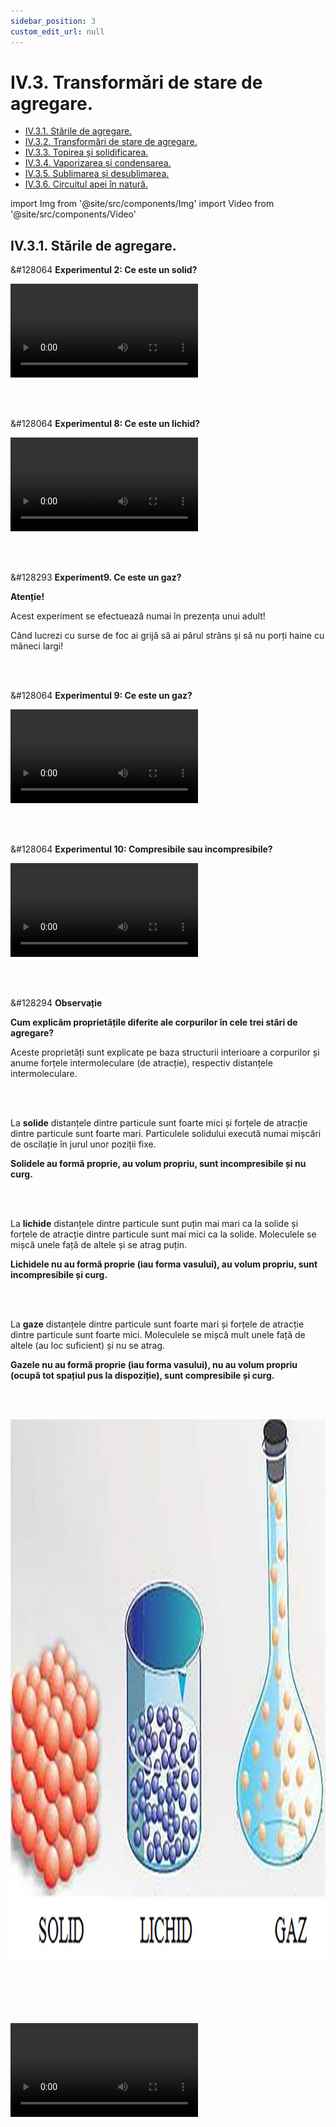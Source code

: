 ```yaml
---
sidebar_position: 3
custom_edit_url: null
---
```


# IV.3. Transformări de stare de agregare.


<ul class="table-of-contents table-of-contents__left-border"><li><a href="#iv31-stările-de-agregare" class="table-of-contents__link toc-highlight">IV.3.1. Stările de agregare.</a></li><li><a href="#iv32-transformări-de-stare-de-agregare" class="table-of-contents__link toc-highlight">IV.3.2. Transformări de stare de agregare.</a></li><li><a href="#iv33-topirea-și-solidificarea" class="table-of-contents__link toc-highlight">IV.3.3. Topirea și solidificarea.</a></li><li><a href="#iv34-vaporizarea-și-condensarea" class="table-of-contents__link toc-highlight">IV.3.4. Vaporizarea și condensarea.</a></li><li><a href="#iv35-sublimarea-și-desublimarea" class="table-of-contents__link toc-highlight">IV.3.5. Sublimarea și desublimarea.</a></li><li><a href="#iv36-circuitul-apei-în-natură" class="table-of-contents__link toc-highlight">IV.3.6. Circuitul apei în natură.</a></li></ul>


import Img from '@site/src/components/Img'
import Video from '@site/src/components/Video'





## IV.3.1. Stările de agregare.




<div class="alert alert--success" role="alert">

&#128064 **Experimentul 2: Ce este un solid?**



<Video src="https://www.youtube.com/embed/VGMo2xNJB94" lazy={false} />


**Materiale necesare:**   
Vase de diferite forme, corp solid.

<br></br>

**Descrierea experimentului:**
- Pune corpul în vasele de forme diferite și observă ce se întâmplă cu forma și cu volumul acestuia.
  > Corpul solid își păstrează forma și volumul, indiferent de vasul în care l-am introdus.



<br></br>

**Concluzia experimentului:**   
Corpurile solide au formă proprie (bine determinată) și volum propriu.  Nu curg.




</div>



<br></br>

<div class="alert alert--success" role="alert">

&#128064 **Experimentul 8: Ce este un lichid?**



<Video src="https://www.youtube.com/embed/lTY78tnOA14" />


**Materiale necesare:**   
Vase de diferite forme și gradate, apă colorată.

<br></br>

**Descrierea experimentului:**
- Pune un anumit volum de apă într-un vas gradat și măsoară-i volumul.
- Răstoarnă apa într-un alt vas gradat cu o formă diferită și observă ce se întâmplă cu forma și volumul apei în noul vas.
  > Apa își păstrează volumul, indiferent de vasul în care am introdus-o, dar își schimbă forma.Cum ar fi să pun 1 L de lapte într-o oală de 10 L și oala să se umple cu lapte? Poate numai în lumea poveștilor!


<br></br>

**Concluzia experimentului:**   
**Lichidele** au volum propriu (bine determinat), dar nu au formă proprie (iau forma vasului în care sunt puse). Curg (sunt fluide).



</div>




<br></br>



<div class="alert alert--danger" role="alert">

&#128293 **Experiment9. Ce este un gaz?**

**Atenție!**


Acest experiment se efectuează numai în prezența unui adult!

Când lucrezi cu surse de foc ai grijă să ai părul strâns și să nu porți haine cu mâneci largi!


</div>



<br></br>


<div class="alert alert--success" role="alert">

&#128064 **Experimentul 9: Ce este un gaz?**



<Video src="https://www.youtube.com/embed/4jCILtKkfpg" />


**Materiale necesare:**   
Două pahare identice, lumânare tip candelă, chibrit, sită de azbest.



<br></br>


**Descrierea experimentului:**
- Se introduce candela într-un pahar și se aprinde cu chibritul.
- Imediat se acoperă paharul cu sita de azbest pentru a menține fumul rezultat în pahar.
- Se vine cu al doilea pahar, cu gura în jos peste sită și se trage sita, astfel încât fumul să intre și în paharul de deasupra. Observă ce se întâmplă cu forma și volumul fumului în noul vas.
  > Fumul (care este gaz) ocupă tot spațiul pus la dispoziție și ia forma noului vas.



<br></br>

**Concluzia experimentului:**   
**Gazele** nu au nici formă proprie (iau forma vasului în care sunt puse) și nici volum propriu (ocupă tot volumul pus la dispoziție). Curg (sunt fluide).



</div>



<br></br>



<div class="alert alert--success" role="alert">

&#128064 **Experimentul 10: Compresibile sau incompresibile?**





<Video src="https://www.youtube.com/embed/AyTdPd7Duis" />


**Materiale necesare:**   
Un corp solid, apă, seringi.

<br></br>

**Descrierea experimentului:**
- Introdu **corpul solid** în seringă, astupă cu un deget capătul seringii și apasă pistonul seringii pentru a micșora volumul solidului. Ai reușit ?
  > Nu putem mișca deloc pistonul seringii.
- Umple seringa cu **apă**, astupă cu un deget capătul seringii și apasă pistonul seringii pentru a micșora volumul apei. Ai reușit ?
  > Nu putem mișca deloc pistonul seringii.
- Trage **aer** în seringă, astupă cu un deget capătul seringii și apasă pistonul seringii pentru a micșora volumul aerului. Ai reușit ?
  > Putem mișca mult pistonul seringi, iar dacă îi dăm drumul, revine la poziția inițială. Aerul are și proprietăți elastice având drept aplicații obiectele pneumatice (saltele, colaci) și folosirea pneurilor la roți care amortizează șocurile.


<br></br>


**Concluzia experimentului:**   
Numai **gazele** sunt **compresibile** (își pot micșora volumul la o presiune exterioară) , **solidele și lichidele** sunt **incompresibile.**



</div>



<br></br>

<div class="alert alert--secondary" role="alert">

&#128294 **Observație**


**Cum explicăm proprietățile diferite ale corpurilor în cele trei stări de agregare?**

Aceste proprietăți sunt explicate pe baza structurii interioare a corpurilor și anume forțele intermoleculare (de atracție), respectiv distanțele intermoleculare.



</div>


<br></br>


<div class="alert alert--primary" role="alert">

La **solide** distanțele dintre particule sunt foarte mici și forțele de atracție dintre particule sunt foarte mari. Particulele solidului execută numai mișcări de oscilație în jurul unor poziții fixe.

**Solidele au formă proprie, au volum propriu, sunt incompresibile și nu curg.**


</div>

<br></br>


<div class="alert alert--primary" role="alert">

La **lichide** distanțele dintre particule sunt puțin mai mari ca la solide și forțele de atracție dintre particule sunt mai mici ca la solide. Moleculele se mișcă unele față de altele și se atrag puțin.

**Lichidele nu au formă proprie (iau forma vasului), au volum propriu, sunt incompresibile și curg.**


</div>


<br></br>


<div class="alert alert--primary" role="alert">


La **gaze** distanțele dintre particule sunt foarte mari și forțele de atracție dintre particule sunt foarte mici. Moleculele se mișcă mult unele față de altele (au loc suficient) și nu se atrag.


**Gazele nu au formă proprie (iau forma vasului), nu au volum propriu (ocupă tot spațiul pus la dispoziție), sunt compresibile și curg.**


</div>

<br></br>


<Img src="fizica/clasa6/capitolul4/4_2_2_1_Poza1_Experiment10_SolideLichideGaze.jpg" width="1280" height="867" />


<br></br>
<br></br>



<Video src="https://www.youtube.com/embed/xmq-XBIdF-w" />


<br></br>
<br></br>





## IV.3.2. Transformări de stare de agregare.


În următoarea schemă sunt definite toate cele șase fenomene care au loc cu schimbarea stării de agregare:

<Img className="img-responsive" src="fizica/clasa6/capitolul4/4_2_2_2_Poza1_SchemaSchimbareStariDeAgregare_vers4.jpg" width="1000" height="479" />


Fenomenele care au loc cu schimbarea stării de agregare se studiază pe perechi, fiecare pereche având două fenomene opuse.


<br></br>



## IV.3.3. Topirea și solidificarea.


<div class="alert alert--primary" role="alert">

**Topirea** este fenomenul de trecere a unei substanțe din stare solidă în stare lichidă, prin încălzire .

</div>


<br></br>


<div class="alert alert--primary" role="alert">


**Solidificarea** este fenomenul invers topirii și constă în trecerea unei substanțe din stare lichidă în stare solidă, prin răcire.

</div>



<br></br>


<div class="alert alert--success" role="alert">

&#128064 **Experimentul 11: Cum se topește gheața?**




<Video src="https://www.youtube.com/embed/grAUzgaA6HI" />


**Materiale necesare:**   
Gheață, pahar transparent și un termometru (poate fi și de cameră).

<br></br>

**Descrierea experimentului:**
- Pune în pahar gheață de la congelator.
- Introdu termometrul în gheață .
- Agită continuu cu termometru gheața.
- Urmărește indicațiile termometrului în timp, de la apariția primei picături până la topirea completă a gheții.
- Ce observi ?
  > Gheața începe să se topească la 0°C. Pe parcursul topirii (de la apariția primei picături până la topirea ultimului cristal), temperatura a rămas la 0°C.



</div>

<br></br>


<div class="alert alert--primary" role="alert">

**Legile topirii / solificării:**


**I.** Fiecare substanță începe să se topească (să se solidifice) la o anumită temperatură, numită **temperatură de topire (notată cu T<sub>t</sub> )**,  care este o constantă de material (o luăm din tabel).

**Temperatura de topire** a unei substanțe coincide cu **temperatura de solidificare** (T<sub>s</sub>).

**T<sub>t</sub> = T<sub>s</sub> = constantă de material**

<br></br>


**II.** **Pe parcursul topirii unei substanțe** (de la apariția primei picături până la topirea ultimului cristal), temperatura de topire rămâne constantă, dacă presiunea ramâne constantă.


</div>






<br></br>


<div class="alert alert--danger" role="alert">

&#128293 **Experiment12. Anomalia apei!**

**Atenție!** Nu pune dopul la sticla cu apă când o introduci în congelator întrucât apa prin dilatare își mărește volumul și poate sparge sticla producând cioburi ce te pot accidenta!


</div>


<br></br>


<div class="alert alert--success" role="alert">

&#128064 **Experimentul 12: Anomalia apei!**



<Video src="https://www.youtube.com/embed/mZyILFmP0UI" />


**Materiale necesare:**   
O sticlă, apă de la robinet, congelator.


<br></br>



**Descrierea experimentului:**
- Umple o sticlă cu apă.
- Introdu sticla în congelator, până îngheață toată apa.
- Ce observi ?
  > Apa înghețată a dat pe dinafară.



<br></br>


**Concluzia experimentului:**   
Apa, la înghețare (solidificare), și-a mărit volumul (anomalia apei).




</div>



<br></br>



<div class="alert alert--warning" role="alert">

&#128272 **Curiozități**



Apa are un comportament diferit între 0 °C și 4 °C. În acest interval, încălzind apa de la 0 °C la 4 °C, volumul ei scade, densitatea creşte (la 4 °C având densitatea maximă). Deci, pe fundul lacurilor înghețate există apă la 4 °Celsius, ce face posibilă viaţa subacvatică.



</div>






<br></br>
<br></br>



## IV.3.4. Vaporizarea și condensarea.


<div class="alert alert--primary" role="alert">


**Vaporizarea** este fenomenul de trecere a unei substanțe din stare lichidă în stare gazoasă (vapori), prin încălzire.


</div>


<br></br>

<div class="alert alert--primary" role="alert">


**Condensarea** este fenomenul de trecere a unei substanțe din stare gazoasă în stare lichidă, prin răcire. Este fenomenul invers al vaporizării.


</div>

<br></br>


<div class="alert alert--primary" role="alert">


**Vaporizarea poate avea loc în două moduri:**
- **Evaporarea** este vaporizarea care are loc doar la suprafața lichidului.
- **Fierberea** este vaporizarea care are loc în toată masa lichidului și începe odată cu apariția primului clocot.


</div>



<br></br>


<div class="alert alert--danger" role="alert">

&#128293 **Experiment13. Cum fierbe apa?**

**Atenție!** Acest experiment se efectuează numai în prezența unui adult!

Când lucrezi cu surse de foc ai grijă să ai părul strâns și să nu porți haine cu mâneci largi! Atenție când lucrezi cu apă caldă să nu te arzi!


</div>


<br></br>

<div class="alert alert--success" role="alert">

&#128064 **Experimentul 13: Cum fierbe apa?**



<Video src="https://www.youtube.com/embed/TkkeEBrJzmM" />


**Materiale necesare:**   
Pahar Erlenmeyer cu apă distilată, spirtieră, trepied, sită de azbest, dop cu termometru, cronometru.


<br></br>



**Descrierea experimentului:**
- Pune paharul cu apă pe sită și trepied.
- Măsoară temperatura inițială a apei.
- Aprinde spirtiera și pornește cronometrul la începerea încălzirii apei.
- Măsoară timpul la fiecare creștere a temperaturii apei cu 10 °C și trece datele în următorul tabel:



<Img className="img-responsive4" src="fizica/clasa6/capitolul4/4_2_2_2_2_Poza1_Experimentul13_Tabel_vers2.jpg" width="1000" height="141" />


- Ce observi ?
  > Apa începe să fiarbă la 100 °C. Pe parcursul fierberii, temperatura apei rămâne la 100 °C, chiar dacă continuăm încălzirea.


- Reprezintă graficul dependenței temperaturii în funcție de timp.


<Img className="img-responsive4" src="fizica/clasa6/capitolul4/4_2_2_2_2_Poza2_Experimentul13_Grafic_vers2.jpg" width="1000" height="759" />

- Fenomenele corespunzătoare fiecărui segment sunt :

  - AB, BC, CD reprezintă evaporarea apei
  - DE reprezintă fierberea apei




</div>







<br></br>



<div class="alert alert--primary" role="alert">

**Legile fierberii:**

**I.** Fiecare lichid începe să fiarbă la o anumită temperatură numită temperatură de fierbere, T<sub>f</sub>  care este o constantă de material (tabel).

<br></br>

**II.** Pe parcursul fierberii unui lichid (de la primul clocot până la vaporizarea completă) **temperatura de fierbere este constantă, la aceeași presiune.**


</div>




<br></br>

<div class="alert alert--info" role="alert">


**Tabel cu constante fizice (de material).**


<Img className="img-responsive" src="fizica/clasa6/capitolul4/4_2_2_2_2_Poza3_TabelCuConstanteDeMaterial.jpg" width="1000" height="738" />




</div>



<br></br>


<div class="alert alert--success" role="alert">

&#128064 **Experimentul 14: Condensarea apei**




<Video src="https://www.youtube.com/embed/rMa5gtzNxXA" />


**Materiale necesare:**   
Pahar, congelator.

<br></br>

**Descrierea experimentului:**
- Ia un pahar curat și uscat și pune-l la congelator, timp de 10-15 minute.
- Scoate paharul din congelator.
- Ce observi pe pereții săi după câteva minute?
  > Pe pereții paharului sunt picături de apă.


<br></br>

**Concluzia experimentului:**   
Apa apărută de nicăieri s-a format prin condensarea vaporilor de apă din cameră, care venind în contact cu pereții reci ai paharului, se răcesc și se transformă în picături mici de apă.



</div>



<br></br>
<br></br>



## IV.3.5. Sublimarea și desublimarea.


<div class="alert alert--primary" role="alert">

**Sublimarea** este fenomenul de transformare a unei substanțe din stare solidă direct în stare gazoasă, prin încălzire.

</div>


<br></br>



<div class="alert alert--primary" role="alert">

**Desublimarea** este fenomenul invers al sublimării, de transformare a unei substanțe din stare gazoasă (de vapori) direct în stare solidă, prin răcire.

</div>


<br></br>


<div class="alert alert--secondary" role="alert">

&#128294 **Observație**


Substanțe ca naftalina, camforul, gheața, acidul benzoic, iodul și altele au proprietatea de a trece din stare solidă direct în stare de vapori. Și tungstenul din filamentul becului sublimează lent ducând la subțierea filamentului și în final la arderea lui.

</div>



<br></br>


<div class="alert alert--danger" role="alert">

&#128293 **Experiment15. Sublimarea naftalinei.**

**Atenție!** Experiment efectuat demonstrativ numai de către profesor!


Când lucrezi cu surse de foc ai grijă să ai părul strâns și să nu porți haine cu mâneci largi! Atenție când lucrezi cu apă caldă să nu te arzi!
Atenție, naftalina este inflamabilă și trebuie încălzită pe baie de apă fiartă! Naftalina este toxică, deci nu o atinge, nu o gusta și nu inspira vaporii săi!



</div>





<br></br>

<div class="alert alert--success" role="alert">

&#128064 **Experimentul 15: Sublimarea naftalinei**





<Video src="https://www.youtube.com/embed/8ddum7B8vhQ" />


**Materiale necesare:**   
Naftalină (de la magazinul de chimicale), apă fiartă, un borcan de 800g, pahar Erlenmeyer cu dop prevăzut cu un tub și termometru, vas cu apă fiartă.



<br></br>


**Descrierea experimentului:**
- Pune naftalina în pahar, într-un strat de un deget și închide-o cu dopul.
- Pune apa într-o cratiță, astfel încât nivelul ei să depășească puțin nivelul naftalinei din pahar (strat de două degete) și fierbe apa.
- Introdu sticla cu naftalină în baia de apă fiartă și urmărește pereții paharului.
- Ce observi ?
  > În scurt timp apar cristale de naftalină sub formă de ace, pe pereții sticlei.




**Concluzia experimentului:**   
Naftalina, prin încălzire, a sublimat și s-a transformat în vapori de naftalină. Vaporii de naftalină , dând de pereții mai reci ai sticlei, a desublimat și s-a transformat în stare solidă, sub formă de cristale aciculare.




</div>



<br></br>
<br></br>



## IV.3.6. Circuitul apei în natură.


<div class="alert alert--secondary" role="alert">


Pe scoarța globului pământesc există mari suprafețe de apă, sub formă de râuri, lacuri, mări şi oceane,

Sub acţiunea radiaţiei Soarelui, aceste ape se evaporă în aerul atmosferic.



</div>



<br></br>


<div class="alert alert--primary" role="alert">


Când condensarea vaporilor de apă din aer are loc la suprafața pământului se formează **ceaţa.**

<Img className="img-responsive" src="fizica/clasa6/capitolul4/4_2_2_3_Poza1_Ceata.jpg" width="1280" height="958" />



</div>




<br></br>


<div class="alert alert--primary" role="alert">

Când condensarea vaporilor de apă din atmosferă are loc la înălţimi mai mari în atmosferă se formează **norii.**

<Img className="img-responsive" src="fizica/clasa6/capitolul4/4_2_2_3_Poza2_Nori.jpg" width="1280" height="849" />



</div>

<br></br>

<div class="alert alert--primary" role="alert">

Când picăturile mici de apă din care sunt formaţi norii se unesc, fiind mai mari și mai grele nu mai pot pluti în atmosferă şi cad pe pământ sub formă de **ploaie.**

<Img className="img-responsive" src="fizica/clasa6/capitolul4/4_2_2_3_Poza3_Ploaie.jpg" width="1280" height="826" />



</div>


<br></br>


<div class="alert alert--primary" role="alert">

Iarna, când temperatura aerului scade sub 0°C, picăturile de apă din nori îngheaţă (se solidifică) sub forma unor ace, care prin unire formează cristale mai mari, numite **fulgi de zăpadă.**

<Img className="img-responsive" src="fizica/clasa6/capitolul4/4_2_2_3_Poza4_Ninsoare.jpg" width="1280" height="917" />


</div>




<br></br>


<div class="alert alert--primary" role="alert">

În dimineţile care urmează după nopţile senine de vară apare **roua** prin condensarea vaporilor de apă din aer la contactul cu suprafaţa Pământului (iarbă, flori etc).

<Img className="img-responsive" src="fizica/clasa6/capitolul4/4_2_2_3_Poza5_Roua.jpg" width="1280" height="900" />


</div>

<br></br>


<div class="alert alert--primary" role="alert">


Primăvara şi toamna, când vaporii de apă din aer vin în contact cu obiecte de pe Pământ cu temperatura sub 0 °C se formează **bruma** prin desublimarea vaporilor de apă din aer.

<Img className="img-responsive" src="fizica/clasa6/capitolul4/4_2_2_3_Poza6_Bruma.jpg" width="1280" height="945" />


</div>






<br></br>

<div class="alert alert--primary" role="alert">


Grindina se formează când picăturile de apă din nori traversează straturi de aer cu temperaturi sub 0 °C. Ea este însoțită de furtuni, în timpul verii.

<Img className="img-responsive" src="fizica/clasa6/capitolul4/4_2_2_3_Poza7_Grindina.png" width="1000" height="541" />


</div>

